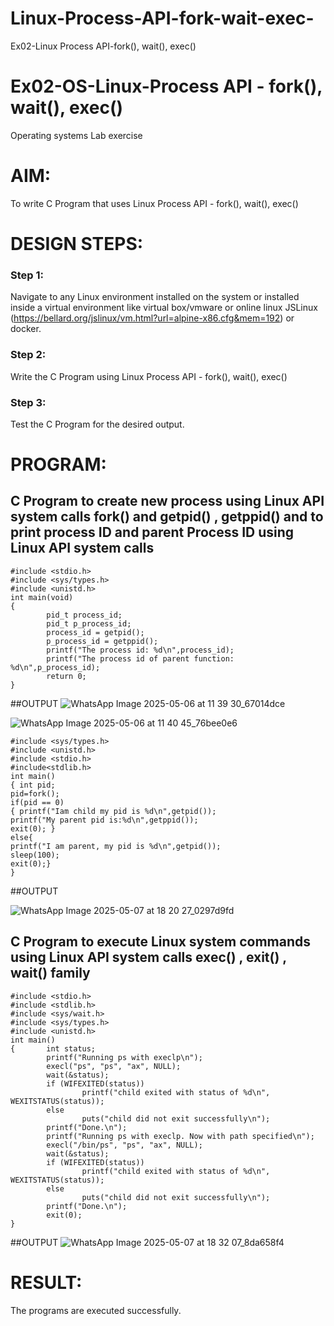 # Linux-Process-API-fork-wait-exec-
Ex02-Linux Process API-fork(), wait(), exec()
# Ex02-OS-Linux-Process API - fork(), wait(), exec()
Operating systems Lab exercise


# AIM:
To write C Program that uses Linux Process API - fork(), wait(), exec()

# DESIGN STEPS:

### Step 1:

Navigate to any Linux environment installed on the system or installed inside a virtual environment like virtual box/vmware or online linux JSLinux (https://bellard.org/jslinux/vm.html?url=alpine-x86.cfg&mem=192) or docker.

### Step 2:

Write the C Program using Linux Process API - fork(), wait(), exec()

### Step 3:

Test the C Program for the desired output. 

# PROGRAM:

## C Program to create new process using Linux API system calls fork() and getpid() , getppid() and to print process ID and parent Process ID using Linux API system calls
~~~
#include <stdio.h>
#include <sys/types.h>
#include <unistd.h>
int main(void)
{
        pid_t process_id;
        pid_t p_process_id;
        process_id = getpid();
        p_process_id = getppid();
        printf("The process id: %d\n",process_id);
        printf("The process id of parent function: %d\n",p_process_id);
        return 0; 
}
~~~

##OUTPUT
![WhatsApp Image 2025-05-06 at 11 39 30_67014dce](https://github.com/user-attachments/assets/82f20007-5f43-495f-a2e3-faec91230dc0)


![WhatsApp Image 2025-05-06 at 11 40 45_76bee0e6](https://github.com/user-attachments/assets/9971b7f2-0545-44e9-adfd-0a1599b7a67d)



~~~
#include <sys/types.h>
#include <unistd.h>
#include <stdio.h>
#include<stdlib.h>
int main()
{ int pid; 
pid=fork(); 
if(pid == 0) 
{ printf("Iam child my pid is %d\n",getpid()); 
printf("My parent pid is:%d\n",getppid()); 
exit(0); } 
else{ 
printf("I am parent, my pid is %d\n",getpid()); 
sleep(100); 
exit(0);} 
}
~~~

##OUTPUT

![WhatsApp Image 2025-05-07 at 18 20 27_0297d9fd](https://github.com/user-attachments/assets/a0e67fdf-1a89-4f61-9535-6cf2386d64d7)



## C Program to execute Linux system commands using Linux API system calls exec() , exit() , wait() family


~~~
#include <stdio.h>
#include <stdlib.h>
#include <sys/wait.h>
#include <sys/types.h>
#include <unistd.h>
int main()
{       int status;
        printf("Running ps with execlp\n");
        execl("ps", "ps", "ax", NULL);
        wait(&status);
        if (WIFEXITED(status))
                printf("child exited with status of %d\n", WEXITSTATUS(status));
        else
                puts("child did not exit successfully\n");
        printf("Done.\n");
        printf("Running ps with execlp. Now with path specified\n");
        execl("/bin/ps", "ps", "ax", NULL);
        wait(&status);
        if (WIFEXITED(status))
                printf("child exited with status of %d\n", WEXITSTATUS(status));
        else
                puts("child did not exit successfully\n");
        printf("Done.\n");
        exit(0);
}
~~~

##OUTPUT
![WhatsApp Image 2025-05-07 at 18 32 07_8da658f4](https://github.com/user-attachments/assets/1133e3f4-1ec7-4985-a539-267bc4be2f6d)



# RESULT:
The programs are executed successfully.
